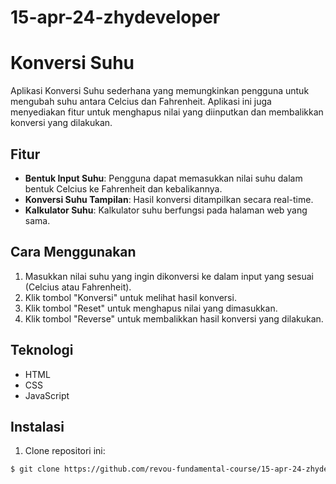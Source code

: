 # 15-apr-24-zhydeveloper

# Konversi Suhu

Aplikasi Konversi Suhu sederhana yang memungkinkan pengguna untuk mengubah suhu antara Celcius dan Fahrenheit. Aplikasi ini juga menyediakan fitur untuk menghapus nilai yang diinputkan dan membalikkan konversi yang dilakukan.

## Fitur

- **Bentuk Input Suhu**: Pengguna dapat memasukkan nilai suhu dalam bentuk Celcius ke Fahrenheit dan kebalikannya.
- **Konversi Suhu Tampilan**: Hasil konversi ditampilkan secara real-time.
- **Kalkulator Suhu**: Kalkulator suhu berfungsi pada halaman web yang sama.

## Cara Menggunakan

1. Masukkan nilai suhu yang ingin dikonversi ke dalam input yang sesuai (Celcius atau Fahrenheit).
2. Klik tombol "Konversi" untuk melihat hasil konversi.
3. Klik tombol "Reset" untuk menghapus nilai yang dimasukkan.
4. Klik tombol "Reverse" untuk membalikkan hasil konversi yang dilakukan.

## Teknologi

- HTML
- CSS
- JavaScript

## Instalasi

1. Clone repositori ini:

```bash
$ git clone https://github.com/revou-fundamental-course/15-apr-24-zhydeveloper.git

```
